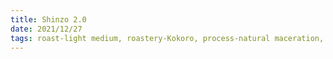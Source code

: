 ```yaml
---
title: Shinzo 2.0
date: 2021/12/27
tags: roast-light medium, roastery-Kokoro, process-natural maceration, notes-plum, notes-peach, notes-tropical fruit, rating-7
---
```

